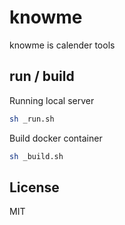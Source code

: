 # knowme 
knowme is calender tools

## run / build
Running local server
```sh
sh _run.sh
```

Build docker container
```sh
sh _build.sh
```

## License
MIT

